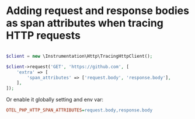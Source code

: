 # Adding request and response bodies as span attributes when tracing HTTP requests

```php

$client = new \Instrumentation\Http\TracingHttpClient();

$client->request('GET', 'https://github.com', [
    'extra' => [
        'span_attributes' => ['request.body', 'response.body'],
    ],
]);
```
Or enable it globally setting and env var:
```ini
OTEL_PHP_HTTP_SPAN_ATTRIBUTES=request.body,response.body
```
   